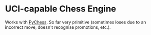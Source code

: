 # UCI-capable Chess Engine

Works with [PyChess](http://www.pychess.org/). So far very primitive (sometimes loses due to an incorrect move, doesn't recognise promotions, etc.).